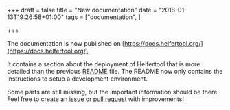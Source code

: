 +++
draft = false
title = "New documentation"
date = "2018-01-13T19:26:58+01:00"
tags = ["documentation", ]

+++

The documentation is now published on
[https://docs.helfertool.org/](https://docs.helfertool.org/).

It contains a section about the deployment of Helfertool that is more detailed
than the previous
[README](https://github.com/helfertool/helfertool/blob/master/README.md) file.
The README now only contains the instructions to setup a development
environment.

Some parts are still missing, but the important information should be there.
Feel free to create an [issue](https://github.com/helfertool/helfertool/issues)
or [pull request](https://github.com/helfertool/helfertool/pulls) with
improvements!

<!--more-->
